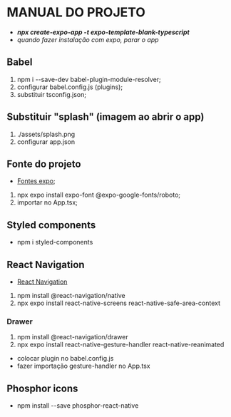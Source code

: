 # MANUAL DO PROJETO

- _**npx create-expo-app -t expo-template-blank-typescript**_
- _quando fazer instalação com expo, parar o app_

## Babel

1. npm i --save-dev babel-plugin-module-resolver;
2. configurar babel.config.js (plugins);
3. substituir tsconfig.json;

## Substituir "splash" (imagem ao abrir o app)

1. ./assets/splash.png
2. configurar app.json

## Fonte do projeto

- [Fontes expo](https://docs.expo.dev/develop/user-interface/fonts/#use-a-google-font);

1. npx expo install expo-font @expo-google-fonts/roboto;
2. importar no App.tsx;

## Styled components

- npm i styled-components

## React Navigation

- [React Navigation](https://reactnavigation.org/docs/getting-started)

1. npm install @react-navigation/native
2. npx expo install react-native-screens react-native-safe-area-context

### Drawer

1. npm install @react-navigation/drawer
2. npx expo install react-native-gesture-handler react-native-reanimated

- colocar plugin no babel.config.js
- fazer importação gesture-handler no App.tsx

## Phosphor icons

- npm install --save phosphor-react-native
